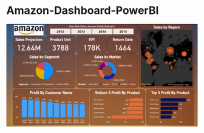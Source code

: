 # Amazon-Dashboard-PowerBI

![](https://github.com/dikshabhati1/Amazon-Dashboard-PowerBI/blob/main/Amazon%20Dashboard%20Visuals.png)<br>
